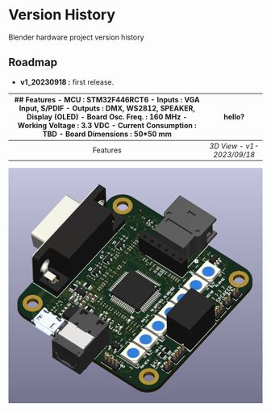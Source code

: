 # Version History

Blender hardware project version history

## Roadmap

- __v1_20230918 :__ first release.

| ## Features - __MCU :__ STM32F446RCT6 - __Inputs :__ VGA Input, S/PDIF - __Outputs :__ DMX, WS2812, SPEAKER, Display (OLED) - __Board Osc. Freq. :__ 160 MHz - __Working Voltage :__ 3.3 VDC - __Current Consumption :__  TBD - __Board Dimensions :__ 50*50 mm | hello? |
|:--:|:--:| 
| Features | *3D View - v1-2023/09/18* |

![_3DView_v1_20230918](https://github.com/mend0z0/Blender/blob/main/Hardware/_Sub_HW_Blender/v1_20230918/Released%20Folder/v1.0%20-%2020230918/Media%20Content/Picture/_3DView_Blender_v1.0.png)